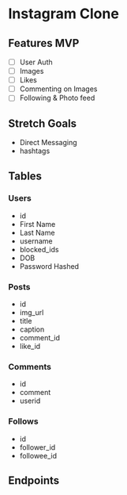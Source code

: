 # Instagram Clone

## Features MVP
- [ ] User Auth
- [ ] Images
- [ ] Likes
- [ ] Commenting on Images
- [ ] Following & Photo feed

## Stretch Goals
- Direct Messaging
- hashtags

## Tables
### Users
- id
- First Name
- Last Name
- username
- blocked_ids
- DOB
- Password Hashed

### Posts
- id
- img_url
- title
- caption
- comment_id
- like_id

### Comments
- id
- comment
- userid

### Follows
- id
- follower_id
- followee_id

## Endpoints